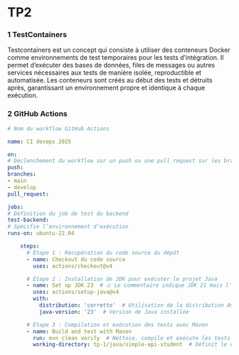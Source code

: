 # TP2 

### 1 TestContainers
Testcontainers est un concept qui consiste à utiliser des conteneurs Docker comme environnements de test temporaires pour les tests d’intégration. Il permet d’exécuter des bases de données, files de messages ou autres services nécessaires aux tests de manière isolée, reproductible et automatisée. Les conteneurs sont créés au début des tests et détruits après, garantissant un environnement propre et identique à chaque exécution.

### 2 GitHub Actions
```yaml
# Nom du workflow GitHub Actions

name: CI devops 2025

on:
# Déclenchement du workflow sur un push ou une pull request sur les branches main et develop
push:
branches:
- main
- develop
pull_request:

jobs:
# Définition du job de test du backend
test-backend:
# Spécifie l’environnement d’exécution
runs-on: ubuntu-22.04

    steps:
      # Étape 1 : Récupération du code source du dépôt
      - name: Checkout du code source
        uses: actions/checkout@v4

      # Étape 2 : Installation de JDK pour exécuter le projet Java
      - name: Set up JDK 23  # ⚠️ Le commentaire indique JDK 21 mais l'action installe JDK 23
        uses: actions/setup-java@v4
        with:
          distribution: 'corretto'  # Utilisation de la distribution Amazon Corretto
          java-version: '23'  # Version de Java installée

      # Étape 3 : Compilation et exécution des tests avec Maven
      - name: Build and test with Maven
        run: mvn clean verify  # Nettoie, compile et exécute les tests du projet
        working-directory: tp-1/java/simple-api-student  # Définit le dossier où exécuter la commande
```
